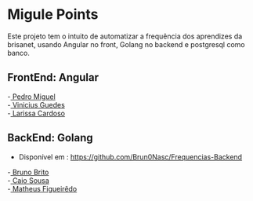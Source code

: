 # Migule Points

Este projeto tem o intuito de automatizar a frequência dos aprendizes da brisanet, usando Angular no front, Golang no backend e postgresql como banco.

## FrontEnd: Angular

<div>-<a href="https://github.com/PedroMiguel7"> Pedro Miguel </a></div> 
<div>-<a href="https://github.com/VinicciusSantos"> Vinicius Guedes</a></div>
<div>-<a href="https://github.com/larissacard"> Larissa Cardoso</a></div>

## BackEnd: Golang

- Disponível em : https://github.com/Brun0Nasc/Frequencias-Backend

<div>-<a href="https://github.com/Brun0Nasc"> Bruno Brito </a> </div>
<div>-<a href="https://github.com/caiosousaf"> Caio Sousa </a> </div>
<div>-<a href="https://github.com/matheustgf10"> Matheus Figueirêdo </a> </div>
